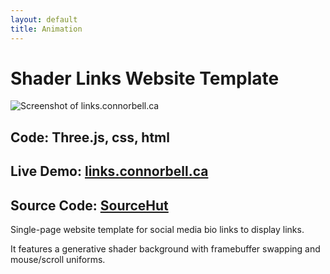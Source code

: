 ```yaml
---
layout: default
title: Animation
---
```


# Shader Links Website Template

![Screenshot of links.connorbell.ca]({{absolute_url}}/assets/images/links/links.png)

## **Code:** Three.js, css, html

## **Live Demo:** [links.connorbell.ca](https://links.connorbell.ca)

## **Source Code:** [SourceHut](https://git.sr.ht/~connorbell/Shader-Links)

Single-page website template for social media bio links to display links.

It features a generative shader background with framebuffer swapping and mouse/scroll uniforms.
